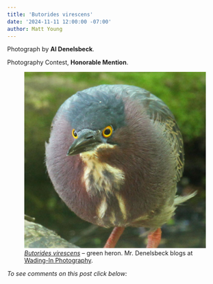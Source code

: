 ```yaml
---
title: 'Butorides virescens'
date: '2024-11-11 12:00:00 -07:00'
author: Matt Young
---
```

Photograph by <strong>Al Denelsbeck</strong>.

Photography Contest, <strong>Honorable Mention</strong>.

<figure>
<img src="/uploads/2024/Denelsbeck_Butorides_virescens.jpg" alt="Green heron"/>
<figcaption><i><a href="https://www.allaboutbirds.org/guide/Green_Heron/overview">Butorides virescens</a></i> &ndash; green heron. Mr. Denelsbeck blogs at <a href="https://wading-in.net/">Wading-In Photography</a>.
</figcaption>
</figure> 

<i>To see comments on this post click below:</i> <!--more-->
